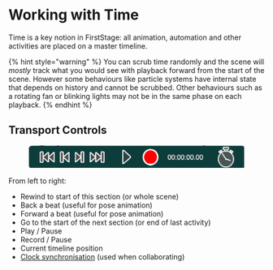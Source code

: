 # Working with Time

Time is a key notion in FirstStage: all animation, automation and other activities are placed on a master timeline.

{% hint style="warning" %}
You can scrub time randomly and the scene will _mostly_ track what you would see with playback forward from the start of the scene. However some behaviours like particle systems have internal state that depends on history and cannot be scrubbed. Other behaviours such as a rotating fan or blinking lights may not be in the same phase on each playback.
{% endhint %}

## Transport Controls

<figure><img src="../../.gitbook/assets/transport controls.png" alt=""><figcaption></figcaption></figure>

From left to right:

* Rewind to start of this section (or whole scene)
* Back a beat (useful for pose animation)
* Forward a beat (useful for pose animation)
* Go to the start of the next section (or end of last activity)
* Play / Pause
* Record / Pause
* Current timeline position
* [Clock synchronisation](../collaboration/#synchronise-clocks) (used when collaborating)
